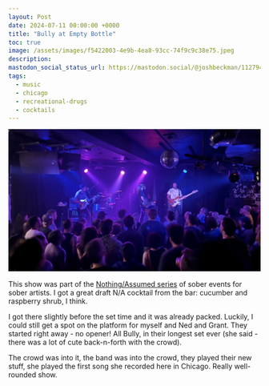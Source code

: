 ```yaml
---
layout: Post
date: 2024-07-11 00:00:00 +0000
title: "Bully at Empty Bottle"
toc: true
image: /assets/images/f5422003-4e9b-4ea8-93cc-74f9c9c38e75.jpeg
description: 
mastodon_social_status_url: https://mastodon.social/@joshbeckman/112794595458071001
tags: 
  - music
  - chicago
  - recreational-drugs
  - cocktails
---
```




![IMG_3290](/assets/images/f5422003-4e9b-4ea8-93cc-74f9c9c38e75.jpeg)

This show was part of the [Nothing/Assumed series](https://www.wbez.org/culture-the-arts/2024/01/26/chicago-sober-events-the-nothing-assumed-music-series-at-empty-bottle) of sober events for sober artists. I got a great draft N/A cocktail from the bar: cucumber and raspberry shrub, I think.

I got there slightly before the set time and it was already packed. Luckily, I could still get a spot on the platform for myself and Ned and Grant. They started right away - no opener! All Bully, in their longest set ever (she said - there was a lot of cute back-n-forth with the crowd).

The crowd was into it, the band was into the crowd, they played their new stuff, she played the first song she recorded here in Chicago. Really well-rounded show.
